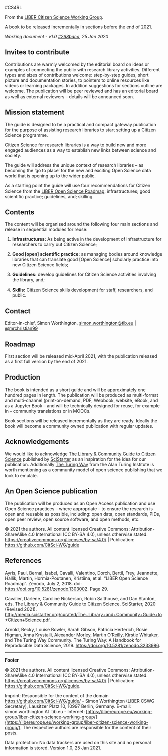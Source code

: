 
\#CS4RL

From the [LIBER Citizen Science Working
Group](https://libereurope.eu/working-group/liber-citizen-science-working-group/).

A book to be released incrementally in sections before the end of 2021.

*Working document - v1.0 [#268bdca](268bdcab80b51784323a2f093c5b71ce8a230363),
 25 Jan 2020*

## Invites to contribute

Contributions are warmly welcomed by the editorial board on ideas or examples of
connecting the public with research library activities. Different types and sizes of contributions welcome: step-by-step guides, short picture and documentation stories, to pointers to online resources like videos or learning packages. In addition suggestions for sections outline are welcome. The publication will be
peer reviewed and has an editorial board as well as external reviewers – details
will be announced soon.

## Mission statement

The guide is designed to be a practical and compact gateway publication for the
purpose of assisting research libraries to start setting up a Citizen Science
programme.

Citizen Science for research libraries is a way to build new and more engaged
audiences as a way to establish new links between science and society.

The guide will address the unique context of research libraries – as becoming
the ‘go to place’ for the new and exciting Open Science data world that is
opening up to the wider public.

As a starting point the guide will use four recommendations for Citizen Science
from the [LIBER Open Science Roadmap](https://doi.org/10.5281/zenodo.1303002):
infrastructures; good scientific practice; guidelines, and; skilling.

## Contents

The content will be organised around the following four main sections and
release in sequential modules for reuse:

1.  **Infrastructures:** As being active in the development of infrastructure
    for researchers to carry out Citizen Science;

2.  **Good [open] scientific practice:** as managing bodies around knowledge
    libraries that can translate good [Open Science] scholarly practice into new
    Citizen Science fields;

3.  **Guidelines:** develop guidelines for Citizen Science activities involving
    the library, and;

4.  **Skills:** Citizen Science skills development for staff, researchers, and
    public.

## Contact

Editor-in-chief, Simon Worthington, <simon.worthington@tib.eu> \|
[\@mrchristian99](https://twitter.com/mrchristian99)

## Roadmap

First section will be released mid-April 2021, with the publication released as
a first full version by the end of 2021.

## Production

The book is intended as a short guide and will be approximately one hundred
pages in length. The publication will be produced as multi-format and
multi-channel (print-on-demand, PDF, Webbook, website, eBook, and as a Jupyter
Book – and will be technically designed for reuse, for example in – community
translations or in MOOCs.

Book sections will be released incrementally as they are ready. Ideally the book
will become a community owned publication with regular updates.

## Acknowledgements

We would like to acknowledge [The Library & Community Guide to Citizen
Science](http://media.scistarter.org/curated/The+Library+and+Community+Guide+to+Citizen+Science.pdf)
published by [SciStarter](https://scistarter.org/) as an inspiration for the
idea for our publication. Additionally [The Turing
Way](https://the-turing-way.netlify.app/welcome) from the Alan Turing Institute
is worth mentioning as a community model of open science publishing that we look
to emulate.

## An Open Science publication

The publication will be produced as an Open Access publication and use Open
Science practices – where appropriate – to ensure the research is open and
reusable as possible, including: open data, open standards, PIDs, open peer
review, open source software, and open methods, etc.

© 2021 the authors. All content licensed Creative Commons:
Attribution-ShareAlike 4.0 International (CC BY-SA 4.0), unless otherwise
stated. <https://creativecommons.org/licenses/by-sa/4.0/> \| Publication:
<https://github.com/CitSci-WG/guide>

## References

Ayris, Paul, Bernal, Isabel, Cavalli, Valentino, Dorch, Bertil, Frey, Jeannette,
Hallik, Martin, Hormia-Poutanen, Kristiina, et al. “LIBER Open Science Roadmap”.
Zenodo, July 2, 2018. doi: <https://doi.org/10.5281/zenodo.1303002>. Page 29.

Cavalier, Darlene, Caroline Nickerson, Robin Salthouse, and Dan Stanton, eds.
The Library & Community Guide to Citizen Science. SciStarter, 2020 (Revised
2021). <http://media.scistarter.org/curated/The+Library+and+Community+Guide+to+Citizen+Science.pdf>.

Arnold, Becky, Louise Bowler, Sarah Gibson, Patricia Herterich, Rosie Higman,
Anna Krystalli, Alexander Morley, Martin O’Reilly, Kirstie Whitaker, and The
Turing Way Community. The Turing Way: A Handbook for Reproducible Data Science, 2019. <https://doi.org/10.5281/zenodo.3233986>.  

---

**Footer**

© 2021 the authors. All content licensed Creative Commons:
Attribution-ShareAlike 4.0 International (CC BY-SA 4.0), unless otherwise
stated. <https://creativecommons.org/licenses/by-sa/4.0/> \| Publication:
<https://github.com/CitSci-WG/guide>.

Imprint: Responsible for the content of the domain https://github.com/CitSci-WG/guide/ - Simon Worthington (LIBER CSWG Secretary), Lausitzer Platz 10, 10997 Berlin, Germany. E-mail: simon.worthington AT tib.eu - Internet: [https://libereurope.eu/working-group/liber-citizen-science-working-group/](https://libereurope.eu/working-group/liber-citizen-science-working-group/). The respective authors are responsible for the content of their posts.

Data protection: No data trackers are used on this site and no personal information is stored. Version 1.0, 25 Jan 2021.
